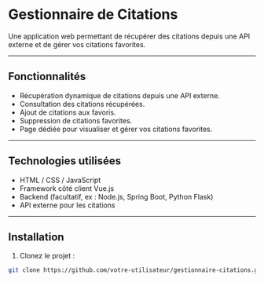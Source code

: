 # Gestionnaire de Citations

Une application web permettant de récupérer des citations depuis une API externe et de gérer vos citations favorites.  

---

## Fonctionnalités

- Récupération dynamique de citations depuis une API externe.
- Consultation des citations récupérées.
- Ajout de citations aux favoris.
- Suppression de citations favorites.
- Page dédiée pour visualiser et gérer vos citations favorites.

---

## Technologies utilisées

- HTML / CSS / JavaScript
- Framework côté client Vue.js
- Backend (facultatif, ex : Node.js, Spring Boot, Python Flask)
- API externe pour les citations 

---

## Installation

1. Clonez le projet :  
```bash
git clone https://github.com/votre-utilisateur/gestionnaire-citations.git
